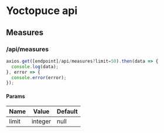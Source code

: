 # Yoctopuce api

## Measures

### /api/measures

```javascript
axios.get([endpoint]/api/measures?limit=50).then(data => {
  console.log(data);
}, error => {
  console.error(error);
});
```

#### Params

| Name | Value | Default |
| --- | --- | --- |
| limit | integer | null |
